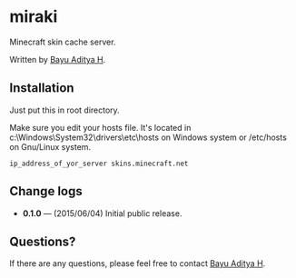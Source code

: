 miraki
======

Minecraft skin cache server.


Written by [Bayu Aditya H](http://ba.yuah.web.id/).

Installation
------------

Just put this in root directory.

Make sure you edit your hosts file. It's located in c:\Windows\System32\drivers\etc\hosts on Windows system or /etc/hosts on Gnu/Linux system.

```
ip_address_of_yor_server skins.minecraft.net
```

Change logs
----------
* **0.1.0**  — (2015/06/04) Initial public release.

Questions?
-----
If there are any questions, please feel free to contact [Bayu Aditya H](https://github.com/bayuah).
